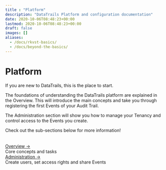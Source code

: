 ```yaml
---
title : "Platform"
description: "DataTrails Platform and configuration documentation"
date: 2020-10-06T08:48:23+00:00
lastmod: 2020-10-06T08:48:23+00:00
draft: false
images: []
aliases: 
  - /docs/rkvst-basics/
  - /docs/beyond-the-basics/
---
```


<div class= "row justify-content-center">
  <div class="col-md-12 col-lg-10 col-xl-10">
    <h1>Platform</h1>
    <p>If you are new to DataTrails, this is the place to start.<br></p>
    <p>The foundations of understanding the DataTrails platform are explained in the Overview. This will introduce the main concepts and take you through registering the first Events of your Audit Trail.</p>
    <p>The Administration section will show you how to manage your Tenancy and control access to the Events you create.
    <p> Check out the sub-sections below for more information!</p>
  </div>
</div>
<section class="section section-sm" style="padding-top: 20px; padding-bottom: 20px;">
  <div class= "row justify-content-center">
    <div class="col-md-12 col-lg-10 col-xl-10">    
    <a href="/platform/overview/introduction/">Overview &rarr;</a><br>
    Core concepts and tasks<br>
    <a href="/platform/administration/identity-and-access-management/">Administration &rarr;</a><br>
    Create users, set access rights and share Events
    </div>
  </div>
</section>
